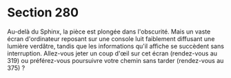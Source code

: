 # Section 280

Au-delà du Sphinx, la pièce est plongée dans l'obscurité. Mais un 
vaste écran d'ordinateur reposant sur une console luit faiblement 
diffusant une lumière verdâtre, tandis que les informations qu'il 
affiche se succèdent sans interruption. Allez-vous jeter un coup 
d'œil sur cet écran (rendez-vous au 319) ou préférez-vous 
poursuivre votre chemin sans tarder (rendez-vous au 375) ?